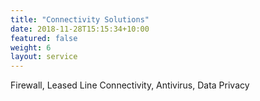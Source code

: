 ```yaml
---
title: "Connectivity Solutions"
date: 2018-11-28T15:15:34+10:00
featured: false
weight: 6
layout: service
---
```


Firewall, Leased Line Connectivity, Antivirus, Data Privacy